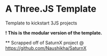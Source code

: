 # A Three.JS Template

Template to kickstart 3JS projects

<b>! This is the modular version of the template.</b>

\*\* Scrapped off of SaturnX project @ https://github.com/Naushikha/SaturnX
